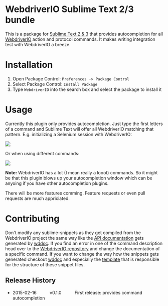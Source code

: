 WebdriverIO Sublime Text 2/3 bundle
===================================

This is a package for [Sublime Text 2 & 3](http://www.sublimetext.com/) that provides autocompletion
for all [WebdriverIO](http://webdriver.io/) action and protocol commands. It makes writing integration
test with WebdriverIO a breeze.

# Installation

1. Open Package Control: `Preferences -> Package Control`
2. Select Package Control: `Install Package`
3. Type `WebdriverIO` into the search box and select the package to install it

# Usage

Currently this plugin only provides autocompletion. Just type the first letters of a command and
Sublime Text will offer all WebdriverIO matching that pattern. E.g. initializing a Selenium session
with WebdriverIO:

![](https://webdriverio.github.io/sublime-bundle/images/remote.gif)

Or when using different commands:

![](https://webdriverio.github.io/sublime-bundle/images/commands.gif)

__Note:__ WebdriverIO has a lot (I mean really a looot) commands. So it might be that this plugin
blows up your autocompletion window which can be anyoing if you have other autocompletion plugins.

There will be more features comming. Feature requests or even pull requests are much appriciated.

# Contributing

Don't modify any sublime-snippets as they get compiled from the WebdriverIO project the same way
like the [API documentation](http://webdriver.io/api.html) gets generated by [wddoc](https://github.com/webdriverio/wddoc).
If you find an error in one of the command description head over to the [WebdriverIO repository](https://github.com/webdriverio/webdriverio)
and change the documentation of a specific command. If you want to change the way how the snippets gets
generated checkout [wddoc](https://github.com/webdriverio/wddoc) and especially the [template](https://github.com/webdriverio/wddoc/blob/master/templates/sublime-snippet.ejs)
that is responsible for the structure of these snippet files.

## Release History
* 2015-02-16   v0.1.0   First release: provides command autocompletion

